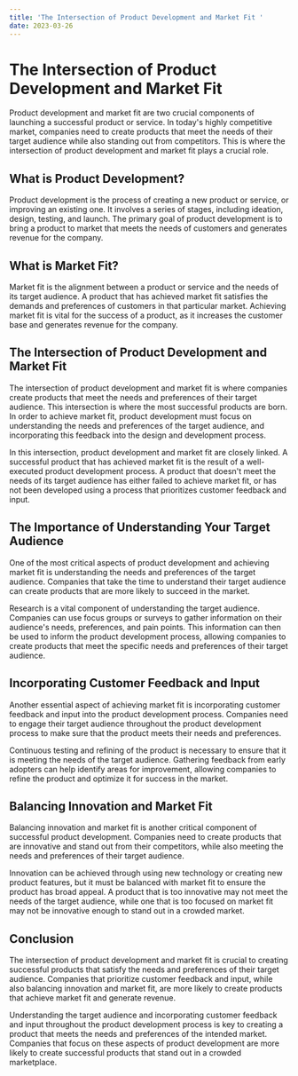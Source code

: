 ```yaml
---
title: 'The Intersection of Product Development and Market Fit '
date: 2023-03-26
---
```


# The Intersection of Product Development and Market Fit

Product development and market fit are two crucial components of launching a successful product or service. In today's highly competitive market, companies need to create products that meet the needs of their target audience while also standing out from competitors. This is where the intersection of product development and market fit plays a crucial role.

## What is Product Development?

Product development is the process of creating a new product or service, or improving an existing one. It involves a series of stages, including ideation, design, testing, and launch. The primary goal of product development is to bring a product to market that meets the needs of customers and generates revenue for the company.

## What is Market Fit?

Market fit is the alignment between a product or service and the needs of its target audience. A product that has achieved market fit satisfies the demands and preferences of customers in that particular market. Achieving market fit is vital for the success of a product, as it increases the customer base and generates revenue for the company.

## The Intersection of Product Development and Market Fit

The intersection of product development and market fit is where companies create products that meet the needs and preferences of their target audience. This intersection is where the most successful products are born. In order to achieve market fit, product development must focus on understanding the needs and preferences of the target audience, and incorporating this feedback into the design and development process.

In this intersection, product development and market fit are closely linked. A successful product that has achieved market fit is the result of a well-executed product development process. A product that doesn't meet the needs of its target audience has either failed to achieve market fit, or has not been developed using a process that prioritizes customer feedback and input.

## The Importance of Understanding Your Target Audience

One of the most critical aspects of product development and achieving market fit is understanding the needs and preferences of the target audience. Companies that take the time to understand their target audience can create products that are more likely to succeed in the market.

Research is a vital component of understanding the target audience. Companies can use focus groups or surveys to gather information on their audience's needs, preferences, and pain points. This information can then be used to inform the product development process, allowing companies to create products that meet the specific needs and preferences of their target audience.

## Incorporating Customer Feedback and Input

Another essential aspect of achieving market fit is incorporating customer feedback and input into the product development process. Companies need to engage their target audience throughout the product development process to make sure that the product meets their needs and preferences.

Continuous testing and refining of the product is necessary to ensure that it is meeting the needs of the target audience. Gathering feedback from early adopters can help identify areas for improvement, allowing companies to refine the product and optimize it for success in the market.

## Balancing Innovation and Market Fit

Balancing innovation and market fit is another critical component of successful product development. Companies need to create products that are innovative and stand out from their competitors, while also meeting the needs and preferences of their target audience.

Innovation can be achieved through using new technology or creating new product features, but it must be balanced with market fit to ensure the product has broad appeal. A product that is too innovative may not meet the needs of the target audience, while one that is too focused on market fit may not be innovative enough to stand out in a crowded market.

## Conclusion

The intersection of product development and market fit is crucial to creating successful products that satisfy the needs and preferences of their target audience. Companies that prioritize customer feedback and input, while also balancing innovation and market fit, are more likely to create products that achieve market fit and generate revenue.

Understanding the target audience and incorporating customer feedback and input throughout the product development process is key to creating a product that meets the needs and preferences of the intended market. Companies that focus on these aspects of product development are more likely to create successful products that stand out in a crowded marketplace.

